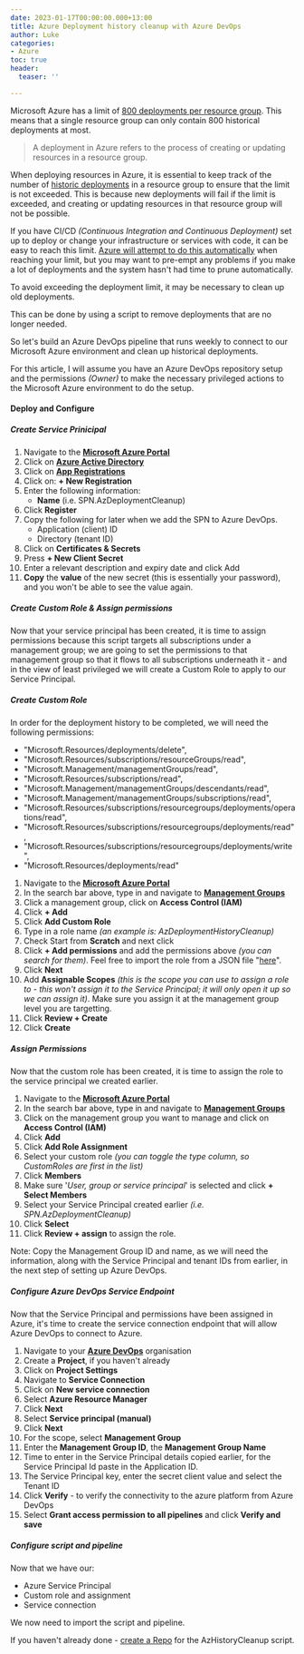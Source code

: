 ```yaml
---
date: 2023-01-17T00:00:00.000+13:00
title: Azure Deployment history cleanup with Azure DevOps
author: Luke
categories:
- Azure
toc: true
header:
  teaser: ''

---
```

Microsoft Azure has a limit of [800 deployments per resource group](https://learn.microsoft.com/azure/azure-resource-manager/management/azure-subscription-service-limits?WT.mc_id=AZ-MVP-5004796#resource-group-limits "Resource group limits"). This means that a single resource group can only contain 800 historical deployments at most.

> A deployment in Azure refers to the process of creating or updating resources in a resource group.

When deploying resources in Azure, it is essential to keep track of the number of [historic deployments](https://learn.microsoft.com/en-us/azure/azure-resource-manager/templates/deployment-history?tabs=azure-portal&WT.mc_id=AZ-MVP-5004796 "View deployment history with Azure Resource Manager") in a resource group to ensure that the limit is not exceeded. This is because new deployments will fail if the limit is exceeded, and creating or updating resources in that resource group will not be possible.

If you have CI/CD _(Continuous Integration and Continuous Deployment)_ set up to deploy or change your infrastructure or services with code, it can be easy to reach this limit.  [Azure will attempt to do this automatically](https://learn.microsoft.com/azure/azure-resource-manager/troubleshooting/deployment-quota-exceeded?tabs=azure-cli&WT.mc_id=AZ-MVP-5004796 "Resolve error when deployment count exceeds 800") when reaching your limit, but you may want to pre-empt any problems if you make a lot of deployments and the system hasn't had time to prune automatically.

To avoid exceeding the deployment limit, it may be necessary to clean up old deployments.

This can be done by using a script to remove deployments that are no longer needed.

So let's build an Azure DevOps pipeline that runs weekly to connect to our Microsoft Azure environment and clean up historical deployments.

For this article, I will assume you have an Azure DevOps repository setup and the permissions _(Owner)_ to make the necessary privileged actions to the Microsoft Azure environment to do the setup.

#### Deploy and Configure

##### Create Service Prinicipal

 1. Navigate to the [**Microsoft Azure Portal**](https://portal.azure.com/#home "Microsoft Azure")
 2. Click on [**Azure Active Directory**](https://portal.azure.com/#view/Microsoft_AAD_IAM/ActiveDirectoryMenuBlade/\~/Overview "Azure Active Directory")
 3. Click on [**App Registrations**](https://portal.azure.com/#view/Microsoft_AAD_IAM/ActiveDirectoryMenuBlade/\~/RegisteredApps "Azure App Registrations")
 4. Click on: **+ New Registration**
 5. Enter the following information:
    * **Name** (i.e. SPN.AzDeploymentCleanup)
 6. Click **Register**
 7. Copy the following for later when we add the SPN to Azure DevOps.
    * Application (client) ID
    * Directory (tenant ID)
 8. Click on **Certificates & Secrets**
 9. Press **+ New Client Secret**
10. Enter a relevant description and expiry date and click Add
11. **Copy** the **value** of the new secret (this is essentially your password), and you won't be able to see the value again.

##### Create Custom Role & Assign permissions

Now that your service principal has been created, it is time to assign permissions because this script targets all subscriptions under a management group; we are going to set the permissions to that management group so that it flows to all subscriptions underneath it - and in the view of least privileged we will create a Custom Role to apply to our Service Principal.

##### Create Custom Role

In order for the deployment history to be completed, we will need the following permissions:

* "Microsoft.Resources/deployments/delete",
* "Microsoft.Resources/subscriptions/resourceGroups/read",
* "Microsoft.Management/managementGroups/read",
* "Microsoft.Resources/subscriptions/read",
* "Microsoft.Management/managementGroups/descendants/read",
* "Microsoft.Management/managementGroups/subscriptions/read",
* "Microsoft.Resources/subscriptions/resourcegroups/deployments/operations/read",
* "Microsoft.Resources/subscriptions/resourcegroups/deployments/read",
* "Microsoft.Resources/subscriptions/resourcegroups/deployments/write",
* "Microsoft.Resources/deployments/read"

 1. Navigate to the [**Microsoft Azure Portal**](https://portal.azure.com/#home "Microsoft Azure")
 2. In the search bar above, type in and navigate to [**Management Groups**](https://portal.azure.com/#view/Microsoft_Azure_ManagementGroups/ManagementGroupBrowseBlade/\~/MGBrowse_overview "Management Groups")
 3. Click a management group, click on **Access Control (IAM)**
 4. Click **+ Add**
 5. Click **Add Custom Role**
 6. Type in a role name _(an example is: AzDeploymentHistoryCleanup)_
 7. Check Start from **Scratch** and next click
 8. Click **+ Add permissions** and add the permissions above _(you can search for them)_. Feel free to import the role from a JSON file "[here](https://github.com/lukemurraynz/AzDeploymeantCleanup "AzDeploymeantCleanup")".
 9. Click **Next**
10. Add **Assignable Scopes** _(this is the scope you can use to assign a role to - this won't assign it to the Service Principal; it will only open it up so we can assign it)_. Make sure you assign it at the management group level you are targetting.
11. Click **Review + Create**
12. Click **Create**

##### Assign Permissions

Now that the custom role has been created, it is time to assign the role to the service principal we created earlier.

 1. Navigate to the [**Microsoft Azure Portal**](https://portal.azure.com/#home "Microsoft Azure")
 2. In the search bar above, type in and navigate to [**Management Groups**](https://portal.azure.com/#view/Microsoft_Azure_ManagementGroups/ManagementGroupBrowseBlade/\~/MGBrowse_overview "Management Groups")
 3. Click on the management group you want to manage and click on **Access Control (IAM)**
 4. Click **Add**
 5. Click **Add Role Assignment**
 6. Select your custom role _(you can toggle the type column, so CustomRoles are first in the list)_
 7. Click **Members**
 8. Make sure '_User, group or service principal_' is selected and click **+ Select Members**
 9. Select your Service Principal created earlier _(i.e. SPN.AzDeploymentCleanup)_
10. Click **Select**
11. Click **Review + assign** to assign the role.

Note: Copy the Management Group ID and name, as we will need the information, along with the Service Principal and tenant IDs from earlier, in the next step of setting up Azure DevOps.

##### Configure Azure DevOps Service Endpoint

Now that the Service Principal and permissions have been assigned in Azure, it's time to create the service connection endpoint that will allow Azure DevOps to connect to Azure.

 1. Navigate to your [**Azure DevOps**](http://dev.azure.com/ "Azure DevOps") organisation
 2. Create a **Project**, if you haven't already
 3. Click on **Project Settings**
 4. Navigate to **Service Connection**
 5. Click on **New service connection**
 6. Select **Azure Resource Manager**
 7. Click **Next**
 8. Select **Service principal (manual)**
 9. Click **Next**
10. For the scope, select **Management Group**
11. Enter the **Management Group ID**, the **Management Group Name**
12. Time to enter in the Service Principal details copied earlier, for the Service Principal Id paste in the Application ID.
13. The Service Principal key, enter the secret client value and select the Tenant ID
14. Click **Verify** - to verify the connectivity to the azure platform from Azure DevOps
15. Select **Grant access permission to all pipelines** and click **Verify and save**

##### Configure script and pipeline

Now that we have our:

* Azure Service Principal
* Custom role and assignment
* Service connection

We now need to import the script and pipeline.

If you haven't already done - [create a Repo](https://learn.microsoft.com/azure/devops/repos/git/create-new-repo?view=azure-devops&WT.mc_id=AZ-MVP-5004796 "Create a new Git repo in your project") for the AzHistoryCleanup script.